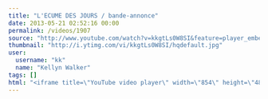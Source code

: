 ```yaml
---
title: "L'ECUME DES JOURS / bande-annonce"
date: 2013-05-21 02:52:16 00:00
permalink: /videos/1907
source: "http://www.youtube.com/watch?v=kkgtLs0W8SI&feature=player_embedded"
thumbnail: "http://i.ytimg.com/vi/kkgtLs0W8SI/hqdefault.jpg"
user:
  username: "kk"
  name: "Kellyn Walker"
tags: []
html: "<iframe title=\"YouTube video player\" width=\"854\" height=\"480\" src=\"http://www.youtube.com/embed/kkgtLs0W8SI?wmode=transparent\" frameborder=\"0\" allowfullscreen></iframe>"
---
```


